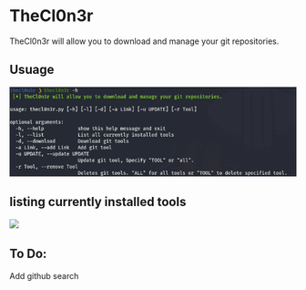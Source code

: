 # TheCl0n3r
TheCl0n3r will allow you to download and manage your git repositories.

## Usuage
![](screenshots/options.png)

## listing currently installed tools
![](screenshots/ciscoRDP-official.gif)

## To Do:
Add github search